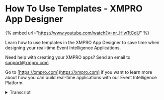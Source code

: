 # How To Use Templates - XMPRO App Designer
{% embed url="https://www.youtube.com/watch?v=nr_HIwTtCdU" %}

Learn how to use templates in the XMPRO App Designer to save time when designing your real-time Event Intelligence Applications. 

Need help with creating your XMPRO apps? Send an email to support@xmpro.com

Go to [https://xmpro.com](https://xmpro.com) if you want to learn more about how you can build real-time applications with our Event Intelligence Platform.
<details>
<summary>Transcript</summary>welcome to another training video from

Exim Pro today we will be looking at how

to use templates and app designers so

let's say you are an app designer and

you want to create a new app you would

go to the plus button and you'll be

presented by a few options one of course

is blank app which is explained in how

to create an app video but let's say you

don't want to start from scratch you you

want something be both something to

reuse um that's where the templates come

in you can reuse the work that other

people have done and get a bit of head

start so as you can see there are a

couple of templates here available to me

now if I want I can filter them by the

way with the categories that they may

belong to let's say I want to use asset

even for template to create a new app so

I click on that it'll give me some more

details around that template for example

its description what pages it has who

created it

when it was created in which categories

it belongs to of course it also gives me

the image as well I can select that and

then continue to create my app as usual

for example I can call it as an even

board

give it a bit of description I'll keep

it brief too to save time for now and

then just choose a category I want it to

be added to I also have options to

choose different themes but once all of

that is done I have chosen this template

I can flick sides left will then create

the app but as you can see it did not

give me a blank app it gave me an app

with existing pages in it and those

pages are also pre-configured as for the

template thank you so much
</details>